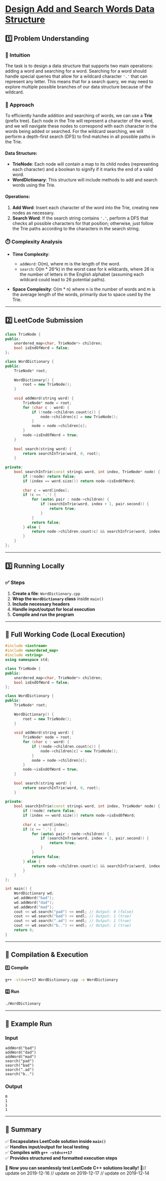 # **[Design Add and Search Words Data Structure](https://leetcode.com/problems/design-add-and-search-words-data-structure/description/)**  

## **1️⃣ Problem Understanding**  
### **📌 Intuition**  
The task is to design a data structure that supports two main operations: adding a word and searching for a word. Searching for a word should handle special queries that allow for a wildcard character `'.'` that can represent any letter. This means that for a search query, we may need to explore multiple possible branches of our data structure because of the wildcard.

### **🚀 Approach**  
To efficiently handle addition and searching of words, we can use a **Trie** (prefix tree). Each node in the Trie will represent a character of the word, and we will navigate these nodes to correspond with each character in the words being added or searched. For the wildcard searching, we will perform a depth-first search (DFS) to find matches in all possible paths in the Trie.

#### Data Structure:
- **TrieNode**: Each node will contain a map to its child nodes (representing each character) and a boolean to signify if it marks the end of a valid word.
- **WordDictionary**: This structure will include methods to add and search words using the Trie.

#### Operations:
1. **Add Word**: Insert each character of the word into the Trie, creating new nodes as necessary.
2. **Search Word**: If the search string contains `'.'`, perform a DFS that checks all possible characters for that position; otherwise, just follow the Trie paths according to the characters in the search string.

### **⏱️ Complexity Analysis**  
- **Time Complexity**: 
  - `addWord`: O(m), where m is the length of the word.
  - `search`: O(m * 26^k) in the worst case for k wildcards, where 26 is the number of letters in the English alphabet (assuming each wildcard could lead to 26 potential paths).
  
- **Space Complexity**: O(m * n) where n is the number of words and m is the average length of the words, primarily due to space used by the Trie.

---  

## **2️⃣ LeetCode Submission**  
```cpp
class TrieNode {
public:
    unordered_map<char, TrieNode*> children;
    bool isEndOfWord = false;
};

class WordDictionary {
public:
    TrieNode* root;
    
    WordDictionary() {
        root = new TrieNode();
    }
    
    void addWord(string word) {
        TrieNode* node = root;
        for (char c : word) {
            if (!node->children.count(c)) {
                node->children[c] = new TrieNode();
            }
            node = node->children[c];
        }
        node->isEndOfWord = true;
    }
    
    bool search(string word) {
        return searchInTrie(word, 0, root);
    }
    
private:
    bool searchInTrie(const string& word, int index, TrieNode* node) {
        if (!node) return false;
        if (index == word.size()) return node->isEndOfWord;
        
        char c = word[index];
        if (c == '.') {
            for (auto& pair : node->children) {
                if (searchInTrie(word, index + 1, pair.second)) {
                    return true;
                }
            }
            return false;
        } else {
            return node->children.count(c) && searchInTrie(word, index + 1, node->children[c]);
        }
    }
};
```  

---  

## **3️⃣ Running Locally**  
### **✅ Steps**  
1. **Create a file**: `WordDictionary.cpp`  
2. **Wrap the `WordDictionary` class** inside `main()`  
3. **Include necessary headers**  
4. **Handle input/output for local execution**  
5. **Compile and run the program**  

---  

## **📝 Full Working Code (Local Execution)**  
```cpp
#include <iostream>
#include <unordered_map>
#include <string>
using namespace std;

class TrieNode {
public:
    unordered_map<char, TrieNode*> children;
    bool isEndOfWord = false;
};

class WordDictionary {
public:
    TrieNode* root;
    
    WordDictionary() {
        root = new TrieNode();
    }
    
    void addWord(string word) {
        TrieNode* node = root;
        for (char c : word) {
            if (!node->children.count(c)) {
                node->children[c] = new TrieNode();
            }
            node = node->children[c];
        }
        node->isEndOfWord = true;
    }
    
    bool search(string word) {
        return searchInTrie(word, 0, root);
    }
    
private:
    bool searchInTrie(const string& word, int index, TrieNode* node) {
        if (!node) return false;
        if (index == word.size()) return node->isEndOfWord;
        
        char c = word[index];
        if (c == '.') {
            for (auto& pair : node->children) {
                if (searchInTrie(word, index + 1, pair.second)) {
                    return true;
                }
            }
            return false;
        } else {
            return node->children.count(c) && searchInTrie(word, index + 1, node->children[c]);
        }
    }
};

int main() {
    WordDictionary wd;
    wd.addWord("bad");
    wd.addWord("dad");
    wd.addWord("mad");
    cout << wd.search("pad") << endl; // Output: 0 (false)
    cout << wd.search("bad") << endl; // Output: 1 (true)
    cout << wd.search(".ad") << endl; // Output: 1 (true)
    cout << wd.search("b..") << endl; // Output: 1 (true)
    return 0;
}
```  

---  

## **🔧 Compilation & Execution**  
#### **1️⃣ Compile**  
```bash
g++ -std=c++17 WordDictionary.cpp -o WordDictionary
```  

#### **2️⃣ Run**  
```bash
./WordDictionary
```  

---  

## **🎯 Example Run**  
### **Input**  
```
addWord("bad")
addWord("dad")
addWord("mad")
search("pad")
search("bad")
search(".ad")
search("b..")
```  
### **Output**  
```
0
1
1
1
```  

---  

## **📌 Summary**  
✅ **Encapsulates LeetCode solution inside `main()`**  
✅ **Handles input/output for local testing**  
✅ **Compiles with `g++ -std=c++17`**  
✅ **Provides structured and formatted execution steps**  

🚀 **Now you can seamlessly test LeetCode C++ solutions locally!** 🚀// update on 2019-12-16
// update on 2019-12-17
// update on 2019-12-14
